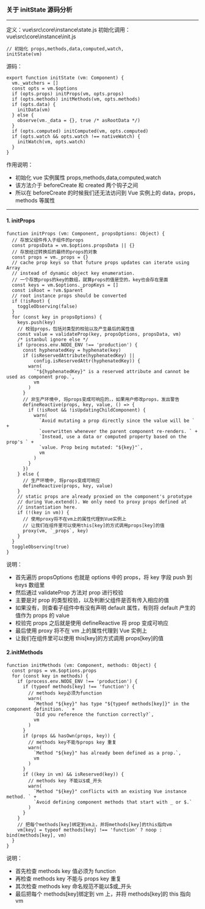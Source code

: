 ### 关于 initState 源码分析

---

定义：vue\src\core\instance\state.js
初始化调用：vue\src\core\instance\init.js

```
// 初始化 props,methods,data,computed,watch,
initState(vm)
```

源码：

```
export function initState (vm: Component) {
  vm._watchers = []
  const opts = vm.$options
  if (opts.props) initProps(vm, opts.props)
  if (opts.methods) initMethods(vm, opts.methods)
  if (opts.data) {
    initData(vm)
  } else {
    observe(vm._data = {}, true /* asRootData */)
  }
  if (opts.computed) initComputed(vm, opts.computed)
  if (opts.watch && opts.watch !== nativeWatch) {
    initWatch(vm, opts.watch)
  }
}
```

作用说明：

- 初始化 vue 实例属性 props,methods,data,computed,watch
- 该方法介于 beforeCreate 和 created 两个钩子之间
- 所以在 beforeCreate 的时候我们还无法访问到 Vue 实例上的 data，props，methods 等属性

---

#### 1. initProps

```
function initProps (vm: Component, propsOptions: Object) {
  // 存放父组件传入子组件的props
  const propsData = vm.$options.propsData || {}
  // 存放经过转换后的最终的props的对象
  const props = vm._props = {}
  // cache prop keys so that future props updates can iterate using Array
  // instead of dynamic object key enumeration.
  // 一个存放props的key的数组，就算props的值是空的，key也会存在里面
  const keys = vm.$options._propKeys = []
  const isRoot = !vm.$parent
  // root instance props should be converted
  if (!isRoot) {
    toggleObserving(false)
  }
  for (const key in propsOptions) {
    keys.push(key)
    // 校验props，包括对类型的校验以及产生最后的属性值
    const value = validateProp(key, propsOptions, propsData, vm)
    /* istanbul ignore else */
    if (process.env.NODE_ENV !== 'production') {
      const hyphenatedKey = hyphenate(key)
      if (isReservedAttribute(hyphenatedKey) ||
          config.isReservedAttr(hyphenatedKey)) {
        warn(
          `"${hyphenatedKey}" is a reserved attribute and cannot be used as component prop.`,
          vm
        )
      }
      // 非生产环境中, 将props变成可响应的，，如果用户修改props，发出警告
      defineReactive(props, key, value, () => {
        if (!isRoot && !isUpdatingChildComponent) {
          warn(
            `Avoid mutating a prop directly since the value will be ` +
            `overwritten whenever the parent component re-renders. ` +
            `Instead, use a data or computed property based on the prop's ` +
            `value. Prop being mutated: "${key}"`,
            vm
          )
        }
      })
    } else {
      // 生产环境中, 将props变成可响应
      defineReactive(props, key, value)
    }
    // static props are already proxied on the component's prototype
    // during Vue.extend(). We only need to proxy props defined at
    // instantiation here.
    if (!(key in vm)) {
      // 使用proxy将不在vm上的属性代理到Vue实例上
      // 让我们在组件里可以使用this[key]的方式调用props[key]的值
      proxy(vm, `_props`, key)
    }
  }
  toggleObserving(true)
}
```

说明：

- 首先遍历 propsOptions 也就是 options 中的 props，将 key 字段 push 到 keys 数组里
- 然后通过 validateProp 方法对 prop 进行校验
- 主要是对 prop 的类型校验，以及判断父组件是否有传入相应的值
- 如果没有，则查看子组件中有没有声明 default 属性，有则将 default 产生的值作为 props 的 value
- 校验完 props 之后就是使用 defineReactive 将 prop 变成可响应
- 最后使用 proxy 将不在 vm 上的属性代理到 Vue 实例上
- 让我们在组件里可以使用 this[key]的方式调用 props[key]的值

#### 2.initMethods

```
function initMethods (vm: Component, methods: Object) {
  const props = vm.$options.props
  for (const key in methods) {
    if (process.env.NODE_ENV !== 'production') {
      if (typeof methods[key] !== 'function') {
        // methods key必须为function
        warn(
          `Method "${key}" has type "${typeof methods[key]}" in the component definition. ` +
          `Did you reference the function correctly?`,
          vm
        )
      }
      if (props && hasOwn(props, key)) {
        // methods key不能与props key 重复
        warn(
          `Method "${key}" has already been defined as a prop.`,
          vm
        )
      }
      if ((key in vm) && isReserved(key)) {
        // methods key 不能以$或_开头
        warn(
          `Method "${key}" conflicts with an existing Vue instance method. ` +
          `Avoid defining component methods that start with _ or $.`
        )
      }
    }
    // 把每个methods[key]绑定到vm上，并将methods[key]的this指向vm
    vm[key] = typeof methods[key] !== 'function' ? noop : bind(methods[key], vm)
  }
}
```

说明：

- 首先检查 methods key 值必须为 function
- 再检查 methods key 不能与 props key 重复
- 其次检查 methods key 命名规范不能以$或\_开头
- 最后把每个 methods[key]绑定到 vm 上，并将 methods[key]的 this 指向 vm
